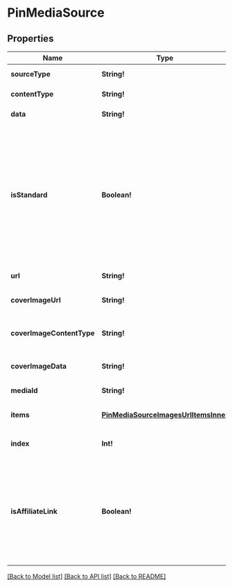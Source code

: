 # PinMediaSource

## Properties
Name | Type | Description | Notes
------------ | ------------- | ------------- | -------------
**sourceType** | **String!** |  | [default to null]
**contentType** | **String!** |  | [default to null]
**data** | **String!** |  | [default to null]
**isStandard** | **Boolean!** | Set the parameter to false to create the new simplified Pin instead of the standard pin. Currently the field is only available to a list of beta users. | [optional] [default to true]
**url** | **String!** |  | [default to null]
**coverImageUrl** | **String!** | Cover image url. | [optional] [default to null]
**coverImageContentType** | **String!** | Content type for cover image Base64. | [optional] [default to null]
**coverImageData** | **String!** | Cover image Base64. | [optional] [default to null]
**mediaId** | **String!** |  | [default to null]
**items** | [**PinMediaSourceImagesUrlItemsInner**](PinMediaSourceImagesURL_items_inner.md) | Array with image objects. | [default to null]
**index** | **Int!** |  | [optional] [default to null]
**isAffiliateLink** | **Boolean!** | This is an affiliate link or sponsored product. The FTC requires disclosure for paid partnerships and affiliate products. | [optional] [default to false]

[[Back to Model list]](../README.md#documentation-for-models) [[Back to API list]](../README.md#documentation-for-api-endpoints) [[Back to README]](../README.md)


